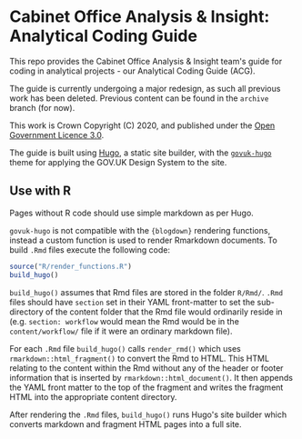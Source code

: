 # Cabinet Office Analysis & Insight: Analytical Coding Guide

This repo provides the Cabinet Office Analysis & Insight team's guide for coding in analytical projects - our Analytical Coding Guide (ACG).

The guide is currently undergoing a major redesign, as such all previous work has been deleted. Previous content can be found in the `archive` branch (for now).

This work is Crown Copyright (C) 2020, and published under the [Open Government Licence 3.0](OGLv3.md).

The guide is built using [Hugo](https://gohugo.io), a static site builder, with the [`govuk-hugo`](https://github.com/co-analysis/govuk-hugo) theme for applying the GOV.UK Design System to the site.

## Use with R

Pages without R code should use simple markdown as per Hugo.

`govuk-hugo` is not compatible with the `{blogdown}` rendering functions, instead a custom function is used to render Rmarkdown documents. To build `.Rmd` files execute the following code:

```r
source("R/render_functions.R")
build_hugo()
```

`build_hugo()` assumes that Rmd files are stored in the folder `R/Rmd/`. `.Rmd` files should have `section` set in their YAML front-matter to set the sub-directory of the content folder that the Rmd file would ordinarily reside in (e.g. `section: workflow` would mean the Rmd would be in the `content/workflow/` file if it were an ordinary markdown file).

For each `.Rmd` file `build_hugo()` calls `render_rmd()` which uses `rmarkdown::html_fragment()` to convert the Rmd to HTML. This HTML relating to the content within the Rmd without any of the header or footer information that is inserted by `rmarkdown::html_document()`. It then appends the YAML front matter to the top of the fragment and writes the fragment HTML into the appropriate content directory.

After rendering the `.Rmd` files, `build_hugo()` runs Hugo's site builder which converts markdown and fragment HTML pages into a full site.
